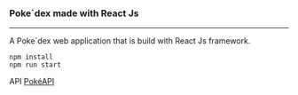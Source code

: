 ### Poke`dex made with React Js


----------
A Poke`dex web application that is build with React Js framework.

```
npm install
npm run start
```

API
[PokéAPI](https://pokeapi.co/)